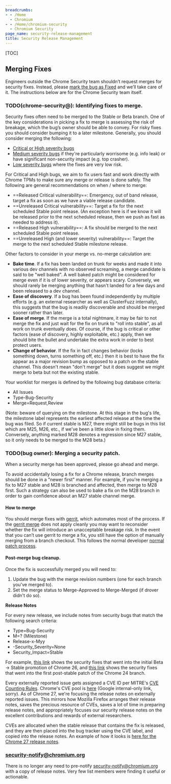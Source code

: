 ```yaml
---
breadcrumbs:
- - /Home
  - Chromium
- - /Home/chromium-security
  - Chromium Security
page_name: security-release-management
title: Security Release Management
---
```


[TOC]

## **Merging Fixes**

Engineers outside the Chrome Security team shouldn’t request merges for security
fixes. Instead, please [mark the bug as
Fixed](https://chromium.googlesource.com/chromium/src/+/refs/heads/main/docs/security/security-labels.md#TOC-Merge-labels)
and we’ll take care of it. The instructions below are for the Chrome Security
team itself.

### **TODO(chrome-security@): Identifying fixes to merge.**

Security fixes often need to be merged to the Stable or Beta branch. One of the
key considerations in picking a fix to merge is assessing the risk of breakage,
which the bug’s owner should be able to convey. For risky fixes you should
consider bumping it to a later milestone. Generally, you should consider merging
the following:

*   [Critical or High severity bugs](/developers/severity-guidelines)
*   [Medium severity bugs](/developers/severity-guidelines) if they're
            particularly worrisome (e.g. info leak) or have significant
            non-security impact (e.g. top crasher).
*   [Low severity bugs](/developers/severity-guidelines) where the fixes
            are very low risk.

For Critical and High bugs, we aim to fix users fast and work directly with
Chrome TPMs to make sure any merge or release is done safely. The following are
general recommendations on when / where to merge:

*   ==Released Critical vulnerability==: Emergency, out of band release,
            target a fix as soon as we have a viable release candidate.
*   ==Unreleased Critical vulnerability==: Target a fix for the next
            scheduled Stable point release. (An exception here is if we know it
            will be released prior to the next scheduled release, then we push
            as fast as needed to address it).
*   ==Released High vulnerability==: A fix should be merged to the next
            scheduled Stable point release.
*   ==Unreleased High (and lower severity) vulnerability==: Target the
            merge to the next scheduled Stable milestone release.

Other factors to consider in your merge vs. no-merge calculation are:

*   **Bake time**. If a fix has been landed on trunk for weeks and made
            it into various dev channels with no observed screaming, a merge
            candidate is said to be "well baked". A well baked patch might be
            considered for merge even if it is of lower severity, or appears
            scary. Conversely, we should rarely be merging anything that hasn't
            landed for a few days and been released to a dev channel.
*   **Ease of discovery**. If a bug has been found independently by
            multiple efforts (e.g. an external researcher as well as ClusterFuzz
            internally), this suggests that the bug is readily discoverable and
            should be merged sooner rather than later.
*   **Ease of merge**. If the merge is a total nightmare, it may be fair
            to not merge the fix and just wait for the fix on trunk to "roll
            into stable", as all work on trunk eventually does. Of course, if
            the bug is critical or other factors (ease of discovery, highly
            exploitable, etc.) apply, then we should bite the bullet and
            undertake the extra work in order to best protect users.
*   **Change of behavior**. If the fix in fact changes behavior (locks
            something down, turns something off, etc.) then it is best to have
            the fix appear as a major revision bump as opposed to a patch on the
            stable channel. This doesn't mean "don't merge" but it does suggest
            we might merge to beta but not the existing stable.

Your worklist for merges is defined by the following bug database criteria:

*   All Issues
*   Type-Bug-Security
*   Merge=Request,Review

(Note: beware of querying on the milestone. At this stage in the bug's life, the
milestone label represents the earliest affected release at the time the bug was
filed. So if current stable is M27, there might still be bugs in this list which
are M25, M26, etc., if we've been a little slow in fixing them. Conversely,
anything marked M28 denotes a regression since M27 stable, so it only needs to
be merged to the M28 beta.)

### **TODO(bug owner): Merging a security patch.**

When a security merge has been approved, please go ahead and merge.

To avoid accidentally losing a fix for a Chrome release, branch merges should be
done in a "newer first" manner. For example, if you're merging a fix to M27
stable and M28 is branched and affected, then merge to M28 first. Such a
strategy can also be used to bake a fix on the M28 branch in order to gain
confidence about an M27 stable channel merge.

#### **How to merge**

You should merge fixes with [gerrit](/developers/how-tos/drover), which
automates most of the process. If the [gerrit merge](/developers/how-tos/drover)
does not apply cleanly you may want to reconsider whether the fix will introduce
an unacceptable breakage risk. In the event that you can’t use gerrit to merge a
fix, you still have the option of manually merging from a branch checkout. This
follows the normal developer [normal patch
process](/developers/contributing-code).

#### **Post-merge bug cleanup.**

Once the fix is successfully merged you will need to:

1.  Update the bug with the merge revision numbers (one for each branch
            you've merged to).
2.  Set the merge status to Merge-Approved to Merge-Merged (if drover
            didn't do so).

**Release Notes**

For every new release, we include notes from security bugs that match the
following search criteria:

*   Type=Bug-Security
*   M=? (Milestone)
*   Release-x-Myy
*   -Security_Severity=None
*   Security_Impact=Stable

For example, [this
link](https://code.google.com/p/chromium/issues/list?can=1&q=Type%3DBug-Security+M%3D26+Release%3D0+-Security_Severity%3DNone+-OS%3DChrome+-OS%3DAndroid&colspec=ID+Pri+M+Iteration+ReleaseBlock+Cr+Status+Owner+Summary+OS+Modified&x=m&y=releaseblock&cells=tiles)
shows the security fixes that went into the initial Beta -&gt; Stable promotion
of Chrome 26, and [this
link](https://code.google.com/p/chromium/issues/list?can=1&q=Type%3DBug-Security+M%3D24+Release%3D1+-Security_Severity%3DNone+-OS%3DChrome+-OS%3DAndroid&colspec=ID+Pri+M+Iteration+ReleaseBlock+Cr+Status+Owner+Summary+OS+Modified&x=m&y=releaseblock&cells=tiles)
shows the security fixes that went into the first post-stable patch of the
Chrome 24 branch.

Every externally reported issue gets assigned a CVE ID per MITRE's [CVE Counting
Rules](https://cve.mitre.org/cve/editorial_policies/counting_rules.html).
Chrome's CVE pool is
[here](https://docs.google.com/a/google.com/spreadsheet/ccc?key=0AoQyc9BFHd9FdE43bkxKZFRtOEk3eW5zeEhST29zTmc#gid=0)
(Google internal-only link, sorry). As of Chrome 27, we're focusing the release
notes on externally reported issues. This mirrors how Mozilla Firefox arranges
their release notes, saves the precious resource of CVEs, saves a lot of time in
preparing release notes, and appropriately focuses our security release notes on
the excellent contributions and rewards of external researchers.

CVEs are allocated when the stable release that contains the fix is released,
and they are then placed into the bug tracker using the CVE label, and copied
into the release notes. An example of how it looks is [here for the Chrome 27
release
notes](http://googlechromereleases.blogspot.com/2013/05/stable-channel-release.html).

### **security-notify@chromium.org**

There is no longer any need to pre-notify security-notify@chromium.org with a
copy of release notes. Very few list members were finding it useful or
actionable.
